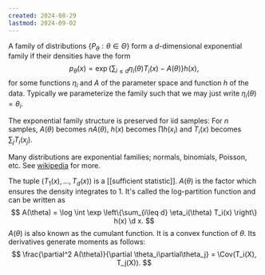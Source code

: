 ```yaml
---
created: 2024-08-29
lastmod: 2024-09-02
---
```

A family of distributions $\{P_\theta:\theta\in\Theta\}$ form a $d$-dimensional exponential family if their densities have the form 
$$
p_\theta(x) = \exp\left\{\sum_{i\leq d} \eta_i(\theta)T_i(x) - A(\theta)\right\}h(x),
$$
for some functions $\eta_i$ and $A$ of the parameter space and function $h$ of the data. Typically we parameterize the family such that we may just write $\eta_i(\theta) = \theta_i$. 

The exponential family structure is preserved for iid samples: For $n$ samples, $A(\theta)$ becomes $n A(\theta)$, $h(x)$ becomes $\prod h(x_i)$ and $T_i(x)$ becomes $\sum_j T_i(x_j)$. 

Many distributions are exponential families; normals, binomials, Poisson, etc. See [wikipedia](https://en.wikipedia.org/wiki/Exponential_family) for more. 

The tuple $(T_1(x), \dots, T_d(x))$ is a [[sufficient statistic]]. $A(\theta)$ is the factor which ensures the density integrates to 1. It's called the log-partition function and can be written as 
$$
A(\theta) = \log \int \exp \left\{\sum_{i\leq d} \eta_i(\theta) T_i(x) \right\} h(x) \d x.
$$
$A(\theta)$ is also known as the cumulant function. It is a convex function of $\theta$. Its derivatives generate moments as follows: 
$$
\frac{\partial^2 A(\theta)}{\partial \theta_i\partial\theta_j} = \Cov(T_i(X), T_j(X)).
$$
